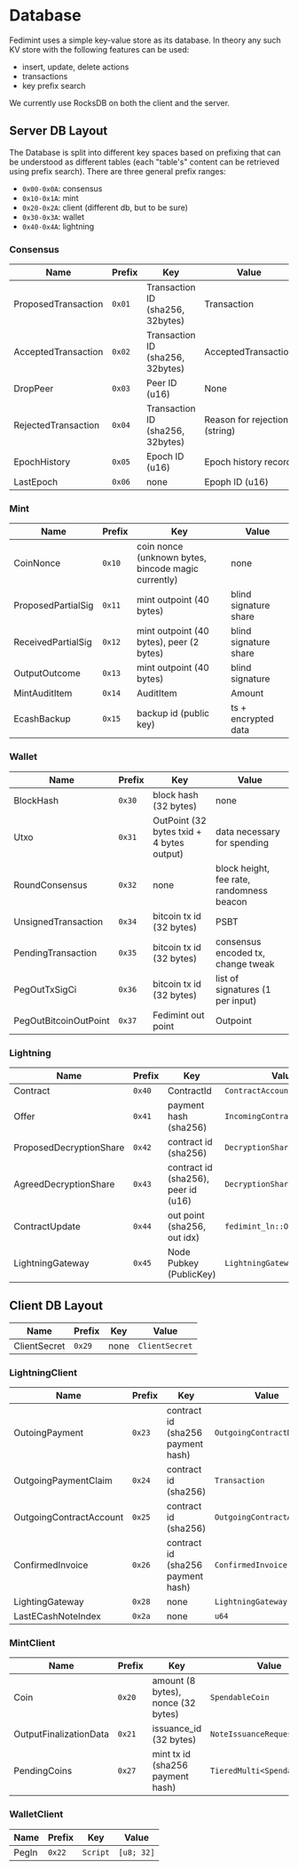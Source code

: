 # Database

Fedimint uses a simple key-value store as its database. In theory any such KV store with the following features can be used:

* insert, update, delete actions
* transactions
* key prefix search

We currently use RocksDB on both the client and the server.

## Server DB Layout
The Database is split into different key spaces based on prefixing that can be understood as different tables (each "table's" content can be retrieved using prefix search). There are three general prefix ranges:

* `0x00-0x0A`: consensus
* `0x10-0x1A`: mint
* `0x20-0x2A`: client (different db, but to be sure)
* `0x30-0x3A`: wallet
* `0x40-0x4A`: lightning

### Consensus

| Name                | Prefix | Key                              | Value                         |
|---------------------|--------|----------------------------------|-------------------------------|
| ProposedTransaction | `0x01` | Transaction ID (sha256, 32bytes) | Transaction                   |
| AcceptedTransaction | `0x02` | Transaction ID (sha256, 32bytes) | AcceptedTransaction           |
| DropPeer            | `0x03` | Peer ID (u16)                    | None                          |
| RejectedTransaction | `0x04` | Transaction ID (sha256, 32bytes) | Reason for rejection (string) |
| EpochHistory        | `0x05` | Epoch ID (u16)                   | Epoch history record          |
| LastEpoch           | `0x06` | none                             | Epoph ID (u16)                |

### Mint

| Name               | Prefix | Key                                                 | Value                 |
|--------------------|--------|-----------------------------------------------------|-----------------------|
| CoinNonce          | `0x10` | coin nonce (unknown bytes, bincode magic currently) | none                  |
| ProposedPartialSig | `0x11` | mint outpoint (40 bytes)                            | blind signature share |
| ReceivedPartialSig | `0x12` | mint outpoint (40 bytes), peer (2 bytes)            | blind signature share |
| OutputOutcome      | `0x13` | mint outpoint (40 bytes)                            | blind signature       |
| MintAuditItem      | `0x14` | AuditItem                                           | Amount                |
| EcashBackup        | `0x15` | backup id (public key)                              | ts + encrypted data   |

### Wallet

| Name                  | Prefix | Key                                       | Value                                     |
|-----------------------|--------|-------------------------------------------|-------------------------------------------|
| BlockHash             | `0x30` | block hash (32 bytes)                     | none                                      |
| Utxo                  | `0x31` | OutPoint (32 bytes txid + 4 bytes output) | data necessary for spending               |
| RoundConsensus        | `0x32` | none                                      | block height, fee rate, randomness beacon |
| UnsignedTransaction   | `0x34` | bitcoin tx id (32 bytes)                  | PSBT                                      |
| PendingTransaction    | `0x35` | bitcoin tx id (32 bytes)                  | consensus encoded tx, change tweak        |
| PegOutTxSigCi         | `0x36` | bitcoin tx id (32 bytes)                  | list of signatures (1 per input)          |
| PegOutBitcoinOutPoint | `0x37` | Fedimint out point                        | Outpoint                                  |

### Lightning

| Name                             | Prefix | Key                                 | Value                        |
|----------------------------------|--------|-------------------------------------|------------------------------|
| Contract                         | `0x40` | ContractId                          | `ContractAccount`            |
| Offer                            | `0x41` | payment hash (sha256)               | `IncomingContractOffer`      |
| ProposedDecryptionShare          | `0x42` | contract id (sha256)                | `DecryptionShare`            |
| AgreedDecryptionShare            | `0x43` | contract id (sha256), peer id (u16) | `DecryptionShare`            |
| ContractUpdate                   | `0x44` | out point (sha256, out idx)         | `fedimint_ln::OutputOutcome` |
| LightningGateway                 | `0x45` | Node Pubkey (PublicKey)             | `LightningGateway`           |

## Client DB Layout
| Name                    | Prefix | Key                                | Value                        |
|-------------------------|--------|------------------------------------|------------------------------|
| ClientSecret            | `0x29` | none                               | `ClientSecret`               |

### LightningClient
| Name                    | Prefix | Key                                | Value                        |
|-------------------------|--------|------------------------------------|------------------------------|
| OutoingPayment          | `0x23` | contract id (sha256 payment hash)  | `OutgoingContractData`       |
| OutgoingPaymentClaim    | `0x24` | contract id (sha256)               | `Transaction`                |
| OutgoingContractAccount | `0x25` | contract id (sha256)               | `OutgoingContractAccount`    |
| ConfirmedInvoice        | `0x26` | contract id (sha256 payment hash)  | `ConfirmedInvoice`           |
| LightingGateway         | `0x28` | none                               | `LightningGateway`           |
| LastECashNoteIndex      | `0x2a` | none                               | `u64`                        |

### MintClient
| Name                   | Prefix | Key                                | Value                        |
|------------------------|--------|------------------------------------|------------------------------|
| Coin                   | `0x20` | amount (8 bytes), nonce (32 bytes) | `SpendableCoin`              |
| OutputFinalizationData | `0x21` | issuance_id (32 bytes)             | `NoteIssuanceRequests`       |
| PendingCoins           | `0x27` | mint tx id (sha256 payment hash)   | `TieredMulti<SpendableCoin>` |

### WalletClient
| Name                    | Prefix | Key        | Value                        |
|-------------------------|--------|------------|------------------------------|
| PegIn                   | `0x22` | `Script`   | `[u8; 32]`                   |
